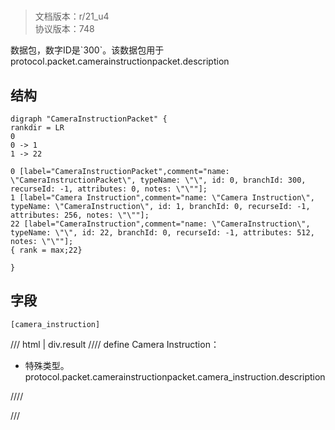 # <!-- md:samp CameraInstructionPacket -->

> 文档版本：r/21_u4<br/>协议版本：748

<!-- md:samp CameraInstructionPacket -->数据包，数字ID是`300`。该数据包用于protocol.packet.camerainstructionpacket.description

## 结构

```viz
digraph "CameraInstructionPacket" {
rankdir = LR
0
0 -> 1
1 -> 22

0 [label="CameraInstructionPacket",comment="name: \"CameraInstructionPacket\", typeName: \"\", id: 0, branchId: 300, recurseId: -1, attributes: 0, notes: \"\""];
1 [label="Camera Instruction",comment="name: \"Camera Instruction\", typeName: \"CameraInstruction\", id: 1, branchId: 0, recurseId: -1, attributes: 256, notes: \"\""];
22 [label="CameraInstruction",comment="name: \"CameraInstruction\", typeName: \"\", id: 22, branchId: 0, recurseId: -1, attributes: 512, notes: \"\""];
{ rank = max;22}

}

```

## 字段

```title='CameraInstructionPacket'
[camera_instruction]
```

/// html | div.result
//// define
Camera Instruction：[<!-- md:samp CameraInstruction -->](../types/camerainstruction.md)

- 特殊类型。protocol.packet.camerainstructionpacket.camera_instruction.description


////

///

